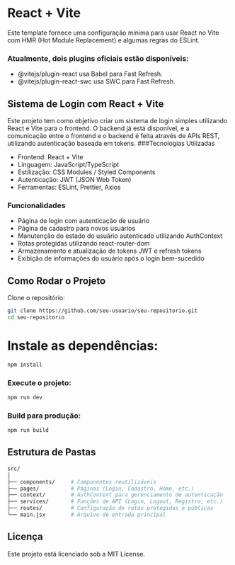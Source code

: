 ﻿# React + Vite
Este template fornece uma configuração mínima para usar React no Vite com HMR (Hot Module Replacement) e algumas regras do ESLint.

### Atualmente, dois plugins oficiais estão disponíveis:

- @vitejs/plugin-react usa Babel para Fast Refresh.
- @vitejs/plugin-react-swc usa SWC para Fast Refresh.

## Sistema de Login com React + Vite
Este projeto tem como objetivo criar um sistema de login simples utilizando React e Vite para o frontend. O backend já está disponível, e a comunicação entre o frontend e o backend é feita através de APIs REST, utilizando autenticação baseada em tokens.
###Tecnologias Utilizadas
- Frontend: React + Vite
- Linguagem: JavaScript/TypeScript
- Estilização: CSS Modules / Styled Components
- Autenticação: JWT (JSON Web Token)
- Ferramentas: ESLint, Prettier, Axios
### Funcionalidades
- Página de login com autenticação de usuário
- Página de cadastro para novos usuários
- Manutenção do estado do usuário autenticado utilizando AuthContext
- Rotas protegidas utilizando react-router-dom
- Armazenamento e atualização de tokens JWT e refresh tokens
- Exibição de informações do usuário após o login bem-sucedido
## Como Rodar o Projeto
Clone o repositório:

```bash
git clone https://github.com/seu-usuario/seu-repositorio.git
cd seu-repositorio
```
# Instale as dependências:

```bash
npm install
```
### Execute o projeto:

```bash
npm run dev
```
### Build para produção:

```bash
npm run build
```
## Estrutura de Pastas
```graphql
src/
│
├── components/     # Componentes reutilizáveis
├── pages/          # Páginas (Login, Cadastro, Home, etc.)
├── context/        # AuthContext para gerenciamento de autenticação
├── services/       # Funções de API (Login, Logout, Registro, etc.)
├── routes/         # Configuração de rotas protegidas e públicas
└── main.jsx        # Arquivo de entrada principal
```
## Licença
Este projeto está licenciado sob a MIT License.

